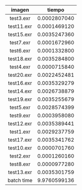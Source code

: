 imagen|tiempo
:---:|:---:
test3.exr|0.0002807040
test11.exr|0.0001469120
test15.exr|0.0035247360
test7.exr|0.0001672960
test6.exr|0.0001332800
test18.exr|0.0035284800
test4.exr|0.0000715840
test20.exr|0.0022452481
test16.exr|0.0035329279
test14.exr|0.0026738879
test19.exr|0.0035255679
test5.exr|0.0028574399
test9.exr|0.0003958080
test12.exr|0.0035389441
test1.exr|0.0029237759
test17.exr|0.0035341762
test10.exr|0.0000701760
test2.exr|0.0001260160
test8.exr|0.0000977280
test13.exr|0.0035301759
batch time|9.9760599136
